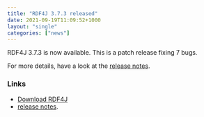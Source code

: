 ```yaml
---
title: "RDF4J 3.7.3 released"
date: 2021-09-19T11:09:52+1000
layout: "single"
categories: ["news"]
---
```

RDF4J 3.7.3 is now available. This is a patch release fixing 7 bugs.

For more details, have a look at the [release notes](/release-notes/3.7.3).
<!--more-->
### Links

- [Download RDF4J](/download/)
- [release notes](/release-notes/3.7.3).
